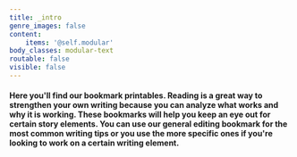 ```yaml
---
title: _intro
genre_images: false
content:
    items: '@self.modular'
body_classes: modular-text
routable: false
visible: false
---
```


#### Here you'll find our bookmark printables. Reading is a great way to strengthen your own writing because you can analyze what works and why it is working. These bookmarks will help you keep an eye out for certain story elements. You can use our general editing bookmark for the most common writing tips or you use the more specific ones if you're looking to work on a certain writing element. 